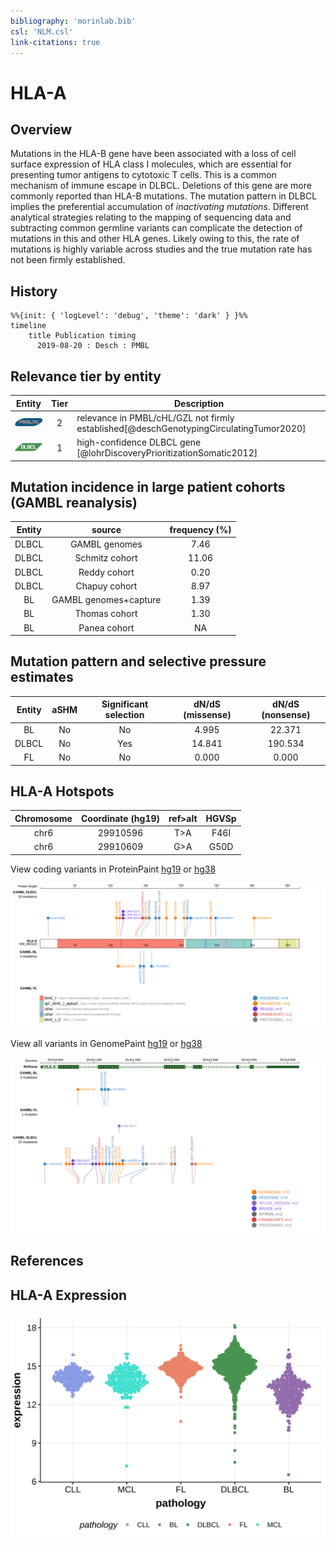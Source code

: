 ```yaml
---
bibliography: 'morinlab.bib'
csl: 'NLM.csl'
link-citations: true
---
```

# HLA-A

## Overview
Mutations in the HLA-B gene have been associated with a loss of cell surface expression of HLA class I molecules, which are essential for presenting tumor antigens to cytotoxic T cells. This is a common mechanism of immune escape in DLBCL. Deletions of this gene are more commonly reported than HLA-B mutations.
 The mutation pattern in DLBCL implies the preferential accumulation of *inactivating mutations*. Different analytical strategies relating to the mapping of sequencing data and subtracting common germline variants can complicate the detection of mutations in this and other HLA genes. Likely owing to this, the rate of mutations is highly variable across studies and the true mutation rate has not been firmly established. 

## History
```mermaid
%%{init: { 'logLevel': 'debug', 'theme': 'dark' } }%%
timeline
    title Publication timing
      2019-08-20 : Desch : PMBL
```

## Relevance tier by entity

|Entity|Tier|Description                           |
|:------:|:----:|--------------------------------------|
|![PMBL](images/icons/PMBL_tier2.png)|2|relevance in PMBL/cHL/GZL not firmly established[@deschGenotypingCirculatingTumor2020]|
|![DLBCL](images/icons/DLBCL_tier1.png) |1   |high-confidence DLBCL gene            [@lohrDiscoveryPrioritizationSomatic2012]|

## Mutation incidence in large patient cohorts (GAMBL reanalysis)

|Entity|source               |frequency (%)|
|:------:|:---------------------:|:-------------:|
|DLBCL |GAMBL genomes        | 7.46        |
|DLBCL |Schmitz cohort       |11.06        |
|DLBCL |Reddy cohort         | 0.20        |
|DLBCL |Chapuy cohort        | 8.97        |
|BL    |GAMBL genomes+capture| 1.39        |
|BL    |Thomas cohort        | 1.30        |
|BL    |Panea cohort         |   NA        |

## Mutation pattern and selective pressure estimates

|Entity|aSHM|Significant selection|dN/dS (missense)|dN/dS (nonsense)|
|:------:|:----:|:---------------------:|:----------------:|:----------------:|
|BL    |No  |No                   | 4.995          | 22.371         |
|DLBCL |No  |Yes                  |14.841          |190.534         |
|FL    |No  |No                   | 0.000          |  0.000         |



## HLA-A Hotspots

| Chromosome |Coordinate (hg19) | ref>alt | HGVSp | 
 | :---:| :---: | :--: | :---: |
| chr6 | 29910596 | T>A | F46I |
| chr6 | 29910609 | G>A | G50D |

View coding variants in ProteinPaint [hg19](https://morinlab.github.io/LLMPP/GAMBL/HLA-A_protein.html)  or [hg38](https://morinlab.github.io/LLMPP/GAMBL/HLA-A_protein_hg38.html)

![](images/proteinpaint/HLA-A_NM_002116.svg)

View all variants in GenomePaint [hg19](https://morinlab.github.io/LLMPP/GAMBL/HLA-A.html)  or [hg38](https://morinlab.github.io/LLMPP/GAMBL/HLA-A_hg38.html)

![](images/proteinpaint/HLA-A.svg)

## References

## HLA-A Expression
![](images/gene_expression/HLA-A_by_pathology.svg)
<!-- ORIGIN: deschGenotypingCirculatingTumor2020 -->
<!-- BL: 2 -->
<!-- PMBL: deschGenotypingCirculatingTumor2020 -->
